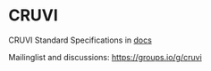 # CRUVI
CRUVI Standard Specifications in [docs](https://github.com/micro-FPGA/CRUVI/tree/master/docs)

Mailinglist and discussions: https://groups.io/g/cruvi
